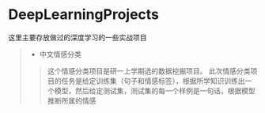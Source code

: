 # DeepLearningProjects
这里主要存放做过的深度学习的一些实战项目
> * 中文情感分类
>>这个情感分类项目是研一上学期选的数据挖掘项目。 此次情感分类项目的任务是给定训练集（句子和情感标签），根据所学知识训练出一个模型，然后给定测试集，测试集的每一个样例是一句话，根据模型推断所属的情感

